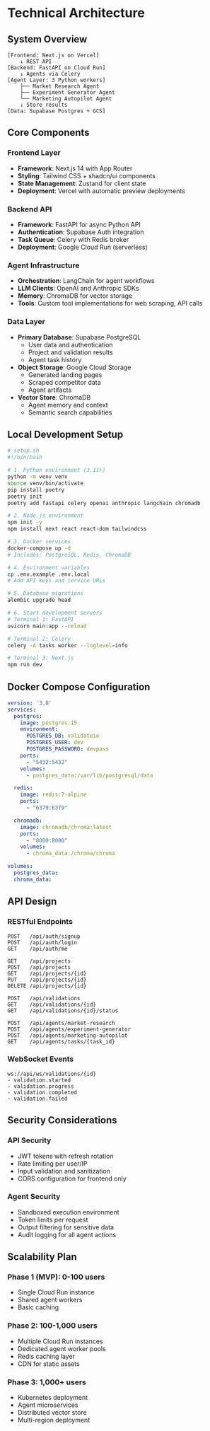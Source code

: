 # Technical Architecture

## System Overview

```
[Frontend: Next.js on Vercel]
    ↓ REST API
[Backend: FastAPI on Cloud Run]
    ↓ Agents via Celery
[Agent Layer: 3 Python workers]
    ├── Market Research Agent
    ├── Experiment Generator Agent
    └── Marketing Autopilot Agent
    ↓ Store results
[Data: Supabase Postgres + GCS]
```

## Core Components

### Frontend Layer
- **Framework**: Next.js 14 with App Router
- **Styling**: Tailwind CSS + shadcn/ui components
- **State Management**: Zustand for client state
- **Deployment**: Vercel with automatic preview deployments

### Backend API
- **Framework**: FastAPI for async Python API
- **Authentication**: Supabase Auth integration
- **Task Queue**: Celery with Redis broker
- **Deployment**: Google Cloud Run (serverless)

### Agent Infrastructure
- **Orchestration**: LangChain for agent workflows
- **LLM Clients**: OpenAI and Anthropic SDKs
- **Memory**: ChromaDB for vector storage
- **Tools**: Custom tool implementations for web scraping, API calls

### Data Layer
- **Primary Database**: Supabase PostgreSQL
  - User data and authentication
  - Project and validation results
  - Agent task history
- **Object Storage**: Google Cloud Storage
  - Generated landing pages
  - Scraped competitor data
  - Agent artifacts
- **Vector Store**: ChromaDB
  - Agent memory and context
  - Semantic search capabilities

## Local Development Setup

```bash
# setup.sh
#!/bin/bash

# 1. Python environment (3.11+)
python -m venv venv
source venv/bin/activate
pip install poetry
poetry init
poetry add fastapi celery openai anthropic langchain chromadb

# 2. Node.js environment
npm init -y
npm install next react react-dom tailwindcss

# 3. Docker services
docker-compose up -d
# Includes: PostgreSQL, Redis, ChromaDB

# 4. Environment variables
cp .env.example .env.local
# Add API keys and service URLs

# 5. Database migrations
alembic upgrade head

# 6. Start development servers
# Terminal 1: FastAPI
uvicorn main:app --reload

# Terminal 2: Celery
celery -A tasks worker --loglevel=info

# Terminal 3: Next.js
npm run dev
```

## Docker Compose Configuration

```yaml
version: '3.8'
services:
  postgres:
    image: postgres:15
    environment:
      POSTGRES_DB: validateio
      POSTGRES_USER: dev
      POSTGRES_PASSWORD: devpass
    ports:
      - "5432:5432"
    volumes:
      - postgres_data:/var/lib/postgresql/data

  redis:
    image: redis:7-alpine
    ports:
      - "6379:6379"

  chromadb:
    image: chromadb/chroma:latest
    ports:
      - "8000:8000"
    volumes:
      - chroma_data:/chroma/chroma

volumes:
  postgres_data:
  chroma_data:
```

## API Design

### RESTful Endpoints
```
POST   /api/auth/signup
POST   /api/auth/login
GET    /api/auth/me

GET    /api/projects
POST   /api/projects
GET    /api/projects/{id}
PUT    /api/projects/{id}
DELETE /api/projects/{id}

POST   /api/validations
GET    /api/validations/{id}
GET    /api/validations/{id}/status

POST   /api/agents/market-research
POST   /api/agents/experiment-generator
POST   /api/agents/marketing-autopilot
GET    /api/agents/tasks/{task_id}
```

### WebSocket Events
```
ws://api/ws/validations/{id}
- validation.started
- validation.progress
- validation.completed
- validation.failed
```

## Security Considerations

### API Security
- JWT tokens with refresh rotation
- Rate limiting per user/IP
- Input validation and sanitization
- CORS configuration for frontend only

### Agent Security
- Sandboxed execution environment
- Token limits per request
- Output filtering for sensitive data
- Audit logging for all agent actions

## Scalability Plan

### Phase 1 (MVP): 0-100 users
- Single Cloud Run instance
- Shared agent workers
- Basic caching

### Phase 2: 100-1,000 users
- Multiple Cloud Run instances
- Dedicated agent worker pools
- Redis caching layer
- CDN for static assets

### Phase 3: 1,000+ users
- Kubernetes deployment
- Agent microservices
- Distributed vector store
- Multi-region deployment